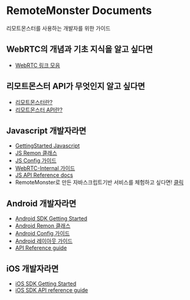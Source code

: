 # RemoteMonster Documents
리모트몬스터를 사용하는 개발자를 위한 가이드
## WebRTC의 개념과 기초 지식을 알고 싶다면
- [WebRTC 링크 모음](WebRTC.md)

## 리모트몬스터 API가 무엇인지 알고 싶다면
- [리모트몬스터란?](AboutUs.md)
- [리모트몬스터 API란?](Features.md)

## Javascript 개발자라면
- [GettingStarted Javascript](GettingStartedBrowserSDK.md)
- [JS Remon 클래스](RemonJsRemon.md)
- [JS Config 가이드](BrowserConfigGuide.md)
- [WebRTC-Internal 가이드](webrtc-internalGuide.md)
- [JS API Reference docs](https://remotemonster.github.io/browser-sdk/doc/)
- RemoteMonster로 만든 자바스크립트기반 서비스를 체험하고 싶다면! [클릭](https://remotemonster.github.io/browser-sdk/examples/full/)

## Android 개발자라면
- [Android SDK Getting Started](GettingStartedAndroidSDK.md)
- [Android Remon 클래스](RemondroidRemon.md)
- [Android Config 가이드](AndroidConfigGuide.md)
- [Android 레이아웃 가이드](RemondroidLayout.md)
- [API Reference guide](https://remotemonster.github.io/android-sdk/)

## iOS 개발자라면
- [iOS SDK Getting Started](GettingStartedIosSDK.md)
- [iOS SDK API reference guide](https://remotemonster.github.io/remon-ios-sdk/)
